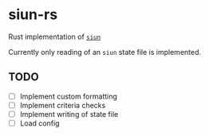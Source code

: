 # siun-rs

Rust implementation of [`siun`](https://github.com/t4k1t/siun)

Currently only reading of an `siun` state file is implemented.

## TODO

- [ ] Implement custom formatting
- [ ] Implement criteria checks
- [ ] Implement writing of state file
- [ ] Load config
